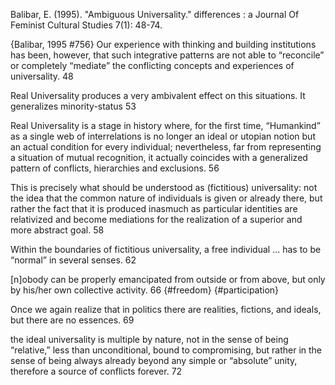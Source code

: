 ﻿Balibar, E. (1995). "Ambiguous Universality." differences : a Journal Of Feminist Cultural Studies 7(1): 48-74.

{Balibar, 1995 #756}
Our experience with thinking and building institutions has been, however, that such integrative patterns are not able to “reconcile” or completely “mediate” the conflicting concepts and experiences of universality. 48

Real Universality produces a very ambivalent effect on this situations. It generalizes minority-status 53

Real Universality is a stage in history where, for the first time, “Humankind” as a single web of interrelations is no longer an ideal or utopian notion but an actual condition for every individual; nevertheless, far from representing a situation of mutual recognition, it actually coincides with a generalized pattern of conflicts, hierarchies and exclusions. 56

This is precisely what should be understood as (fictitious) universality: not the idea that the common nature of individuals is given or already there, but rather the fact that it is produced inasmuch as particular identities are relativized and become mediations for the realization of a superior and more abstract goal. 58

Within the boundaries of fictitious universality, a free individual ... has to be “normal” in several senses. 62

[n]obody can be properly emancipated from outside or from above, but only by his/her own collective activity. 66 {#freedom} {#participation}

Once we again realize that in politics there are realities, fictions, and ideals, but there are no essences. 69

the ideal universality is multiple by nature, not in the sense of being “relative,” less than unconditional, bound to compromising, but rather in the sense of being always already beyond any simple or “absolute” unity, therefore a source of conflicts forever. 72


